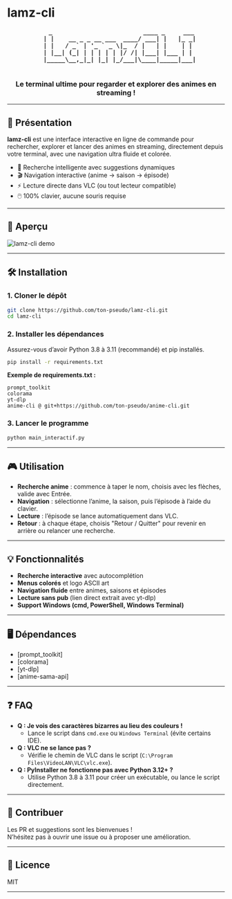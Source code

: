 # lamz-cli

<div align="center">
  <pre>
   <b> _                         ____ _     ___ 
  | |    __ _ _ __ ___  ____/ ___| |   |_ _|
  | |   / _` | '_ ` _ \|_  / |   | |    | | 
  | |__| (_| | | | | | |/ /| |___| |___ | | 
  |_____\__,_|_| |_| |_/___|\____|_____|___|</b>
  </pre>
  <h3>Le terminal ultime pour regarder et explorer des animes en streaming !</h3>
</div>

---

## 🚀 Présentation

**lamz-cli** est une interface interactive en ligne de commande pour rechercher, explorer et lancer des animes en streaming, directement depuis votre terminal, avec une navigation ultra fluide et colorée.

- 🔎 Recherche intelligente avec suggestions dynamiques
- 🎬 Navigation interactive (anime → saison → épisode)
- ⚡️ Lecture directe dans VLC (ou tout lecteur compatible)
- 🖱️ 100% clavier, aucune souris requise

---

## 📸 Aperçu

![lamz-cli demo](https://user-images.githubusercontent.com/0000000/lamz-cli-demo.gif) 

---

## 🛠️ Installation

### 1. **Cloner le dépôt**

```sh
git clone https://github.com/ton-pseudo/lamz-cli.git
cd lamz-cli
```

### 2. **Installer les dépendances**

Assurez-vous d’avoir Python 3.8 à 3.11 (recommandé) et pip installés.

```sh
pip install -r requirements.txt
```

**Exemple de requirements.txt :**
```
prompt_toolkit
colorama
yt-dlp
anime-cli @ git+https://github.com/ton-pseudo/anime-cli.git
```

### 3. **Lancer le programme**

```sh
python main_interactif.py
```

---

## 🎮 Utilisation

- **Recherche anime** : commence à taper le nom, choisis avec les flèches, valide avec Entrée.
- **Navigation** : sélectionne l’anime, la saison, puis l’épisode à l’aide du clavier.
- **Lecture** : l’épisode se lance automatiquement dans VLC.
- **Retour** : à chaque étape, choisis "Retour / Quitter" pour revenir en arrière ou relancer une recherche.

---

## 💡 Fonctionnalités

- **Recherche interactive** avec autocomplétion
- **Menus colorés** et logo ASCII art
- **Navigation fluide** entre animes, saisons et épisodes
- **Lecture sans pub** (lien direct extrait avec yt-dlp)
- **Support Windows (cmd, PowerShell, Windows Terminal)**

---

## 🖥️ Dépendances

- [prompt_toolkit]
- [colorama]
- [yt-dlp]
- [anime-sama-api] 

---

## ❓ FAQ

- **Q : Je vois des caractères bizarres au lieu des couleurs !**
  - Lance le script dans `cmd.exe` ou `Windows Terminal` (évite certains IDE).
- **Q : VLC ne se lance pas ?**
  - Vérifie le chemin de VLC dans le script (`C:\Program Files\VideoLAN\VLC\vlc.exe`).
- **Q : PyInstaller ne fonctionne pas avec Python 3.12+ ?**
  - Utilise Python 3.8 à 3.11 pour créer un exécutable, ou lance le script directement.

---

## 🤝 Contribuer

Les PR et suggestions sont les bienvenues !  
N’hésitez pas à ouvrir une issue ou à proposer une amélioration.

---

## 📝 Licence

MIT

---

